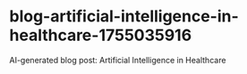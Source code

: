 # blog-artificial-intelligence-in-healthcare-1755035916
AI-generated blog post: Artificial Intelligence in Healthcare
